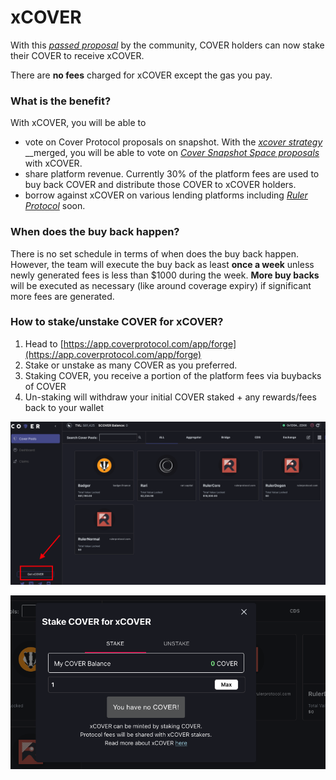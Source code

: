# xCOVER

With this [_passed proposal_](https://vote.coverprotocol.com/#/cover-protocol.eth/proposal/QmXw7bjEUJHaQyQwSnLknWhhFC7XfpwckMh4cVTLB4QAgP) by the community, COVER holders can now stake their COVER to receive xCOVER.

There are **no fees** charged for xCOVER except the gas you pay.

### What is the benefit?

With xCOVER, you will be able to

* vote on Cover Protocol proposals on snapshot. With the [_xcover strategy_](https://github.com/snapshot-labs/snapshot.js/pull/137/files) __merged, you will be able to vote on [_Cover Snapshot Space proposals_](https://vote.coverprotocol.com/) with xCOVER.
* share platform revenue. Currently 30% of the platform fees are used to buy back COVER and distribute those COVER to xCOVER holders.
* borrow against xCOVER on various lending platforms including [_Ruler Protocol_](https://app.rulerprotocol.com/app/markets) soon.

### When does the buy back happen?

There is no set schedule in terms of when does the buy back happen. However, the team will execute the buy back as least **once a week** unless newly generated fees is less than $1000 during the week. **More buy backs** will be executed as necessary \(like around coverage expiry\) if significant more fees are generated.

### How to stake/unstake COVER for xCOVER?

1. Head to [https://app.coverprotocol.com/app/forge](https://app.coverprotocol.com/app/forge)
2. Stake or unstake as many COVER as you preferred.
3. Staking COVER, you receive a portion of the platform fees via buybacks of COVER
4. Un-staking will withdraw your initial COVER staked + any rewards/fees back to your wallet

![](../.gitbook/assets/screen-shot-2021-05-01-at-12.29.25-am.png)

![](../.gitbook/assets/screen-shot-2021-05-01-at-12.30.33-am.png)

